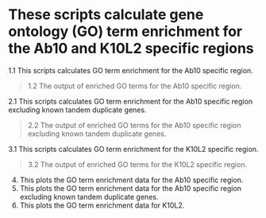 # These scripts calculate gene ontology (GO) term enrichment for the Ab10 and K10L2 specific regions
1.1 This scripts calculates GO term enrichment for the Ab10 specific region.
   >  1.2 The output of enriched GO terms for the Ab10 specific region.

2.1  This scripts calculates GO term enrichment for the Ab10 specific region excluding known tandem duplicate genes.
   >  2.2 The output of enriched GO terms for the Ab10 specific region excluding known tandem duplicate genes.

3.1  This scripts calculates GO term enrichment for the K10L2 specific region.
   >  3.2 The output of enriched GO terms for the K10L2 specific region.


4. This plots the GO term enrichment data for the Ab10 specific region.
5. This plots the GO term enrichment data for the Ab10 specific region excluding known tandem duplicate genes.
6. This plots the GO term enrichment data for K10L2.


